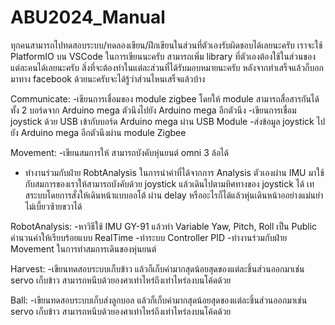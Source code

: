 # ABU2024_Manual
ทุกคนสามารถไปทดสอบระบบ/ทดลองเขียน/ฝึกเขียนในส่วนที่ตัวเองรับผิดชอบได้เลยนะครับ
เราจะใช้ PlatformIO บน VSCode ในการเขียนนะครับ 
สามารถเพิ่ม library ที่ตัวเองต้องใช้ในส่วนของแต่ละคนได้เลยนะครับ
สิ่งที่จะต้องทำในแต่ละส่วนที่ได้รับมอบหมายนะครับ
หลังจากทำเสร็จแล้วก็บอกมาทาง facebook ด้วยนะครับจะได้รู้ว่าส่วนไหนเสร็จแล้วบ้าง

Communicate:
-เขียนการเชื่อมของ module zigbee โดยให้ module สามารถสื่อสารกันได้ทั้ง 2 บอร์ดจาก Arduino mega ตัวนึงไปยัง Arduino mega อีกตัวนึง
-เขียนการเชื่อม joystick ด้วย USB เข้ากับบอร์ด Arduino mega ผ่าน USB Module
-ส่งข้อมูล joystick ไปยัง Arduino mega อีกตัวนึงผ่าน module Zigbee

Movement:
-เขียนสมการให้ สามารถบังคับหุ่นยนต์ omni 3 ล้อได้
- ทำงานร่วมกับฝ่าย RobtAnalysis ในการนำค่าที่ได้จากการ Analysis ตัวเองผ่าน IMU มาใช้กับสมการของเราให้สามารถบังคับด้วย joystick แล้วเดินไปตามทิศทางของ joystick ได้ เทสระบบโดยการสั่งให้เดินหน้าแบบออโต้ ผ่าน delay หรืออะไรก็ได้แล้วหุ่นเดินหน้าออย่างแม่นยำไม่เบี้ยวซ้ายขวาได้

RobotAnalysis:
-หาวิธีใช้ IMU GY-91 แล้วทำ Variable Yaw, Pitch, Roll เป็น Public คำนวนค่าให้เรียบร้อยแบบ RealTime
-ทำระบบ Controller PID
-ทำงานร่วมกับฝ่าย Movement ในการทำสมการเดินของหุ่นยนต์

Harvest:
-เขียนทดสอบระบบเก็บข้าว แล้วก็เก็บค่ามากสุดน้อยสุดของแต่ละชิ้นส่วนออกมาเช่น servo เก็บข้าว สามารถหนีบด้วยองศาเท่าไหร่ถึงเท่าไหร่ลงบนโค้ดด้วย

Ball:
-เขียนทดสอบระบบเก็บส่งลูกบอล แล้วก็เก็บค่ามากสุดน้อยสุดของแต่ละชิ้นส่วนออกมาเช่น servo เก็บข้าว สามารถหนีบด้วยองศาเท่าไหร่ถึงเท่าไหร่ลงบนโค้ดด้วย
